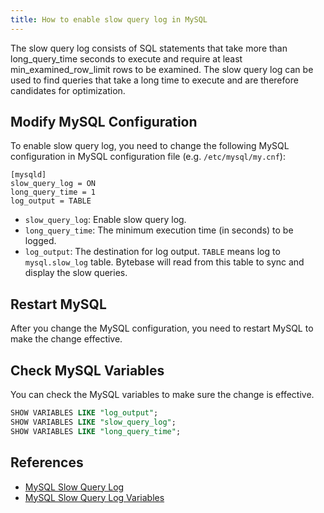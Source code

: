 ```yaml
---
title: How to enable slow query log in MySQL
---
```


<HintBlock type="info">

The slow query log consists of SQL statements that take more than long_query_time seconds to execute and require at least min_examined_row_limit rows to be examined. The slow query log can be used to find queries that take a long time to execute and are therefore candidates for optimization.

</HintBlock>

## Modify MySQL Configuration

To enable slow query log, you need to change the following MySQL configuration in MySQL configuration file (e.g. `/etc/mysql/my.cnf`):

```plain
[mysqld]
slow_query_log = ON
long_query_time = 1
log_output = TABLE
```

- `slow_query_log`: Enable slow query log.
- `long_query_time`: The minimum execution time (in seconds) to be logged.
- `log_output`: The destination for log output. `TABLE` means log to `mysql.slow_log` table. Bytebase will read from this table to sync and display the slow queries.

## Restart MySQL

After you change the MySQL configuration, you need to restart MySQL to make the change effective.

## Check MySQL Variables

You can check the MySQL variables to make sure the change is effective.

```sql
SHOW VARIABLES LIKE "log_output";
SHOW VARIABLES LIKE "slow_query_log";
SHOW VARIABLES LIKE "long_query_time";
```

## References

- [MySQL Slow Query Log](https://dev.mysql.com/doc/refman/5.7/en/slow-query-log.html)
- [MySQL Slow Query Log Variables](https://dev.mysql.com/doc/refman/5.7/en/server-system-variables.html#sysvar_slow_query_log)
